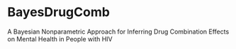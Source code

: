 # BayesDrugComb
A Bayesian Nonparametric Approach for Inferring Drug Combination Effects on Mental Health in People with HIV

